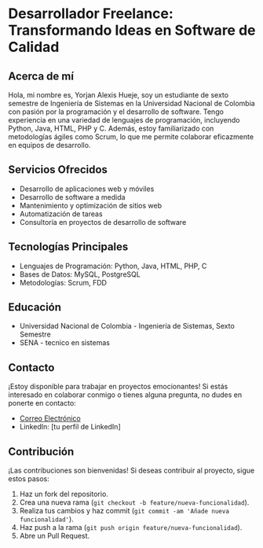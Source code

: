 # Desarrollador Freelance: Transformando Ideas en Software de Calidad

## Acerca de mí

Hola, mi nombre es, Yorjan Alexis Hueje, soy un estudiante de sexto semestre de Ingeniería de Sistemas en la Universidad Nacional de Colombia con pasión por la programación y el desarrollo de software. Tengo experiencia en una variedad de lenguajes de programación, incluyendo Python, Java, HTML, PHP y C. Además, estoy familiarizado con metodologías ágiles como Scrum, lo que me permite colaborar eficazmente en equipos de desarrollo.

## Servicios Ofrecidos

- Desarrollo de aplicaciones web y móviles
- Desarrollo de software a medida
- Mantenimiento y optimización de sitios web
- Automatización de tareas
- Consultoría en proyectos de desarrollo de software

## Tecnologías Principales

- Lenguajes de Programación: Python, Java, HTML, PHP, C
- Bases de Datos: MySQL, PostgreSQL
- Metodologías: Scrum, FDD

## Educación

- Universidad Nacional de Colombia - Ingeniería de Sistemas, Sexto Semestre
- SENA - tecnico en sistemas

## Contacto

¡Estoy disponible para trabajar en proyectos emocionantes! Si estás interesado en colaborar conmigo o tienes alguna pregunta, no dudes en ponerte en contacto:

- [Correo Electrónico](tobya820@gmail.com)
- LinkedIn: [tu perfil de LinkedIn]

## Contribución

¡Las contribuciones son bienvenidas! Si deseas contribuir al proyecto, sigue estos pasos:

1. Haz un fork del repositorio.
2. Crea una nueva rama (`git checkout -b feature/nueva-funcionalidad`).
3. Realiza tus cambios y haz commit (`git commit -am 'Añade nueva funcionalidad'`).
4. Haz push a la rama (`git push origin feature/nueva-funcionalidad`).
5. Abre un Pull Request.

